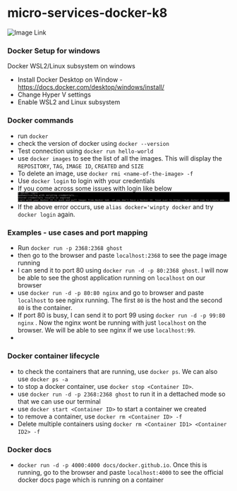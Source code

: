 # micro-services-docker-k8

![Image Link]()


### Docker Setup for windows
Docker WSL2/Linux subsystem on windows
- Install Docker Desktop on Window - https://docs.docker.com/desktop/windows/install/
- Change Hyper V settings 
- Enable WSL2 and Linux subsystem

### Docker commands
- run `docker` 
- check the version of docker using `docker --version`
- Test connection using `docker run hello-world`
- use `docker images` to see the list of all the images. This will display the `REPOSITORY`, `TAG`, `IMAGE ID`, `CREATED` and `SIZE`
- To delete an image, use `docker rmi <name-of-the-image> -f`
- Use `docker login` to login with your credentials
- If you come across some issues with login like below
![Image Link](https://github.com/vivrk2989/micro-services-docker-k8/blob/main/Images/Docker%20login%20issue.png)
- If the above error occurs, use `alias docker='winpty docker` and try `docker login` again. 
### Examples - use cases and port mapping
- Run `docker run -p 2368:2368 ghost` 
- then go to the browser and paste `localhost:2368` to see the page image running
- I can send it to port 80 using `docker run -d -p 80:2368 ghost`. I will now be able to see the ghost application running on `localhost` on our browser
- use `docker run -d -p 80:80 nginx` and go to browser and paste `localhost` to see nginx running. The first `80` is the host and the second `80` is the container.
- If port 80 is busy, I can send it to port 99 using `docker run -d -p 99:80 nginx` . Now the nginx wont be running with just `localhost` on the browser. We will be able to see nginx if we use `localhost:99`.
- 
### Docker container lifecycle
- to check the containers that are running, use `docker ps`. We can also use `docker ps -a`
- to stop a docker container, use `docker stop <Container ID>`. 
- use `docker run -d -p 2368:2368 ghost` to run it in a dettached mode so that we can use our terminal
- use `docker start <Container ID>` to start a container we created
- to remove a container, use `docker rm <Container ID> -f`
- Delete multiple containers using `docker rm <Container ID1> <Container ID2> -f`

### Docker docs
- `docker run -d -p 4000:4000 docs/docker.github.io`. Once this is running, go to the browser and paste `localhost:4000` to see the official docker docs page which is running on a container



